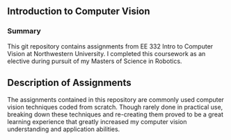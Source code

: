 ## Introduction to Computer Vision

### Summary
This git repository contains assignments from EE 332 Intro to Computer Vision at Northwestern University. I completed this coursework as an 
elective during pursuit of my Masters of Science in Robotics.

## Description of Assignments
The assignments contained in this repository are commonly used computer vision techniques coded from scratch. Though rarely done in 
practical use, breaking down these techniques and re-creating them proved to be a great learning experience that greatly increased my 
computer vision understanding and application abilities.

